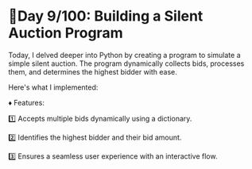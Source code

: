 # 🚀Day 9/100: Building a Silent Auction Program 

Today, I delved deeper into Python by creating a program to simulate a simple silent auction. 
The program dynamically collects bids, processes them, and determines the highest bidder with ease. 

Here's what I implemented:

♦️ Features:

1️⃣ Accepts multiple bids dynamically using a dictionary.

2️⃣ Identifies the highest bidder and their bid amount.

3️⃣ Ensures a seamless user experience with an interactive flow.


